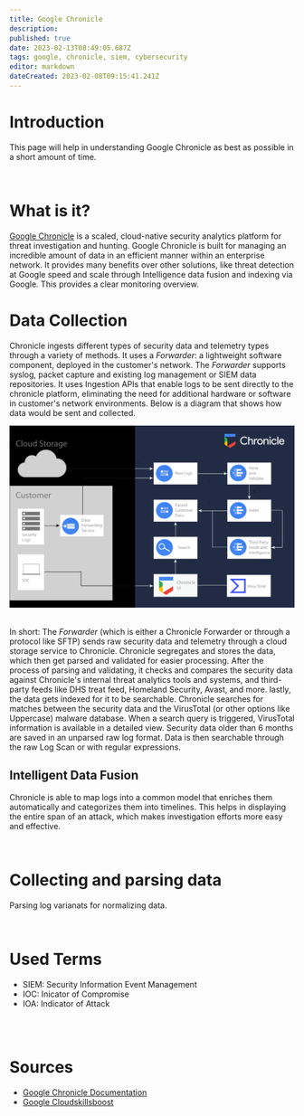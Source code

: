 ```yaml
---
title: Google Chronicle
description: 
published: true
date: 2023-02-13T08:49:05.687Z
tags: google, chronicle, siem, cybersecurity
editor: markdown
dateCreated: 2023-02-08T09:15:41.241Z
---
```


# Introduction
This page will help in understanding Google Chronicle as best as possible in a short amount of time.

<br>

# What is it?
[Google Chronicle](https://chronicle.security/) is a scaled, cloud-native security analytics platform for threat investigation and hunting. Google Chronicle is built for managing an incredible amount of data in an efficient manner within an enterprise network. 
It provides many benefits over other solutions, like threat detection at Google speed and scale through Intelligence data fusion and indexing via Google. This provides a clear monitoring overview. 


# Data Collection
Chronicle ingests different types of security data and telemetry types through a variety of methods. It uses a *Forwarder*: a lightweight software component, deployed in the customer's network. The *Forwarder* supports syslog, packet capture and existing log management or SIEM data repositories. It uses Ingestion APIs that enable logs to be sent directly to the chronicle platform, eliminating the need for additional hardware or software in customer's network environments. Below is a diagram that shows how data would be sent and collected.
<br>

<img src="/cs5/chronicle/chronicle-data-flow.png" width="800"/>

<br>
<br>

In short: The *Forwarder* (which is either a Chronicle Forwarder or through a protocol like SFTP) sends raw security data and telemetry through a cloud storage service to Chronicle. 
Chronicle segregates and stores the data, which then get parsed and validated for easier processing. After the process of parsing and validating, it checks and compares the security data against Chronicle's internal threat analytics tools and systems, and third-party feeds like DHS treat feed, Homeland Security, Avast, and more.
lastly, the data gets indexed for it to be searchable. Chronicle searches for matches between the security data and the VirusTotal (or other options like Uppercase) malware database. When a search query is triggered, VirusTotal information is available in a detailed view. Security data older than 6 months are saved in an unparsed raw log format. Data is then searchable through the raw Log Scan or with regular expressions.

## Intelligent Data Fusion
Chronicle is able to map logs into a common model that enriches them automatically and categorizes them into timelines. This helps in displaying the entire span of an attack, which makes investigation efforts more easy and effective. 





<br>

# Collecting and parsing data
Parsing log varianats for normalizing data. 



<br>

# Used Terms
- SIEM: Security Information Event Management
- IOC: Inicator of Compromise
- IOA: Indicator of Attack


<br>
<br>

# Sources

- [Google Chronicle Documentation](https://cloud.google.com/chronicle/docs/overview)
- [Google Cloudskillsboost](https://www.cloudskillsboost.google/)
